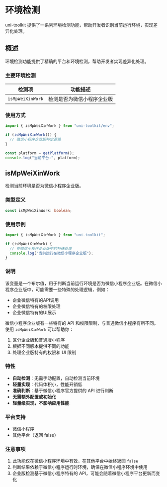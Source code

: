 # 环境检测

uni-toolkit 提供了一系列环境检测功能，帮助开发者识别当前运行环境，实现差异化处理。

## 概述

环境检测功能提供了精确的平台和环境检测，帮助开发者实现差异化处理。

### 主要环境检测

| 检测项           | 功能描述                   |
| ---------------- | -------------------------- |
| `isMpWeiXinWork` | 检测是否为微信小程序企业版 |

### 使用方式

```typescript
import { isMpWeiXinWork } from "uni-toolkit/env";

if (isMpWeiXinWork()) {
  // 微信小程序企业版特定逻辑
}

const platform = getPlatform();
console.log("当前平台:", platform);
```

## isMpWeiXinWork

检测当前环境是否为微信小程序企业版。

### 类型定义

```typescript
const isMpWeiXinWork: boolean;
```

### 使用示例

```typescript
import { isMpWeiXinWork } from "uni-toolkit";

if (isMpWeiXinWork) {
  // 在微信小程序企业版中的特殊处理
  console.log("当前运行在微信小程序企业版");
}
```

### 说明

该变量是一个布尔值，用于判断当前运行环境是否为微信小程序企业版。在微信小程序企业版中，可能需要一些特殊的处理逻辑，例如：

- 企业微信特有的API调用
- 企业微信特有的权限处理
- 企业微信特有的UI展示

微信小程序企业版有一些特有的 API 和权限限制，与普通微信小程序有所不同。使用 `isMpWeiXinWork` 可以帮助你：

1. 区分企业版和普通版小程序
2. 根据不同版本提供不同的功能
3. 处理企业版特有的权限和 UI 限制

### 特性

- **自动检测**：无需手动配置，自动检测当前环境
- **轻量实现**：代码体积小，性能开销低
- **准确判断**：基于微信小程序官方提供的 API 进行判断
- **无需额外配置或初始化**
- **轻量级实现，不影响应用性能**

### 平台支持

- 微信小程序
- 其他平台（返回 false）

### 注意事项

1. 此功能仅在微信小程序环境中有效，在其他平台中始终返回 `false`
2. 判断结果依赖于微信小程序运行时环境，确保在微信小程序环境中使用
3. 企业版检测基于微信小程序特有的 API，可能会随着微信小程序平台更新而变化
